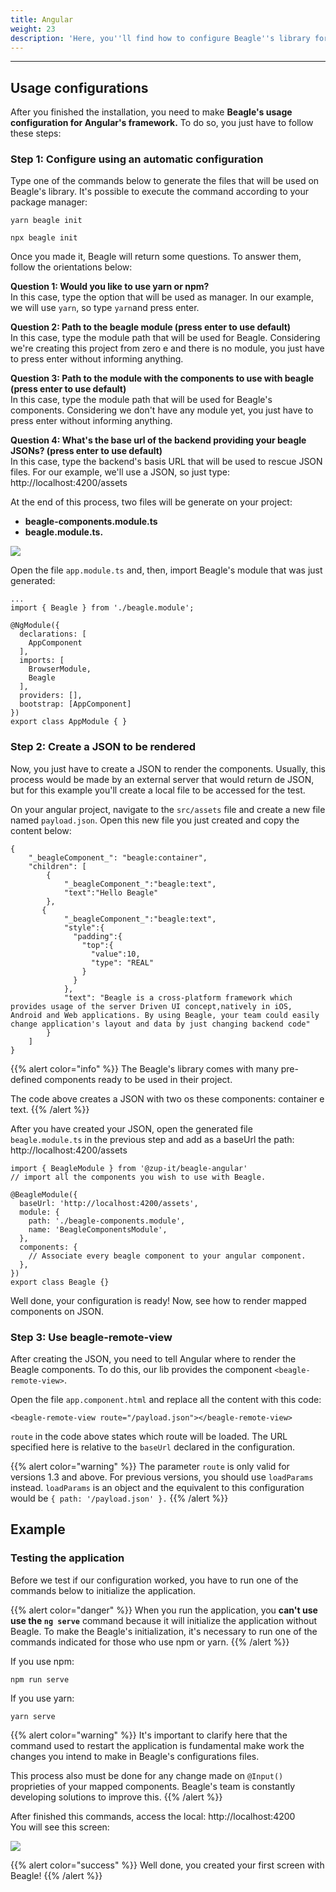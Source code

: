 ```yaml
---
title: Angular
weight: 23
description: 'Here, you''ll find how to configure Beagle''s library for Angular.'
---
```


---

## **Usage configurations** 

After you finished the installation, you need to make **Beagle's usage configuration for Angular's framework.** To do so, you just have to follow these steps:

### **Step 1: Configure using an automatic configuration**

Type one of the commands below to generate the files that will be used on Beagle's library. It's possible to execute the command according to your package manager: 

```text
yarn beagle init
```

```text
npx beagle init
```

Once you made it, Beagle will return some questions. To answer them, follow the orientations below: 

**Question 1: Would you like to use yarn or npm?**   
In this case, type the option that will be used as manager. In our example, we will use `yarn`, so type `yarn`and press enter. 

**Question 2: Path to the beagle module \(press enter to use default\)**   
In this case, type the module path that will be used for Beagle. Considering we're creating this project from zero e and there is no module, you just have to press enter without informing anything. 

**Question 3: Path to the module with the components to use with beagle \(press enter to use default\)**  
In this case, type the module path that will be used for Beagle's components. Considering we don't have any module yet, you just have to press enter without informing anything. 

**Question 4:  What's the base url of the backend providing your beagle JSONs? \(press enter to use default\)**  
In this case, type the backend's basis URL that will be used to rescue JSON files. For our example, we'll use a JSON, so just type: http://localhost:4200/assets

At the end of this process, two files will be generate on your project: 

* **beagle-components.module.ts**
* **beagle.module.ts.**

![](/docs-beagle/image%20%2815%29.png)

Open the file `app.module.ts` and, then, import Beagle's module that was just generated:

```text
...
import { Beagle } from './beagle.module';

@NgModule({
  declarations: [
    AppComponent
  ],
  imports: [
    BrowserModule,
    Beagle
  ],
  providers: [],
  bootstrap: [AppComponent]
})
export class AppModule { }
```

### Step 2: Create a JSON to be rendered

Now, you just have to create a JSON to render the components. Usually, this process would be made by an external server that would return de JSON, but for this example you'll create a local file to be accessed for the test.  

On your angular project, navigate to the `src/assets` file and create a new file named `payload.json`. Open this new file you just created and copy the content below:

```text
{
    "_beagleComponent_": "beagle:container",
    "children": [
        {
            "_beagleComponent_":"beagle:text",
            "text":"Hello Beagle"
        },
       {
            "_beagleComponent_":"beagle:text",
            "style":{
              "padding":{
                "top":{
                  "value":10,
                  "type": "REAL"
                }
              }
            },
            "text": "Beagle is a cross-platform framework which provides usage of the server Driven UI concept,natively in iOS, Android and Web applications. By using Beagle, your team could easily change application's layout and data by just changing backend code"
        }
    ]
}
```

{{% alert color="info" %}}
The Beagle's library comes with many pre-defined components ready to be used in their project. 

The code above creates a JSON with two os these components: container e text.
{{% /alert %}}

After you have created your JSON, open the generated file `beagle.module.ts` in the previous step and add as a baseUrl the path: http://localhost:4200/assets

```text
import { BeagleModule } from '@zup-it/beagle-angular'
// import all the components you wish to use with Beagle.

@BeagleModule({
  baseUrl: 'http://localhost:4200/assets',
  module: {
    path: './beagle-components.module',
    name: 'BeagleComponentsModule',
  },
  components: {
    // Associate every beagle component to your angular component.
  },
})
export class Beagle {}
```

Well done, your configuration is ready! Now,  see how to render mapped components on JSON.

### Step 3: Use beagle-remote-view

After creating the JSON, you need to tell Angular where to render the Beagle components. To do this, our lib provides the component `<beagle-remote-view>`.

Open the file `app.component.html` and replace all the content with this code:

```text
<beagle-remote-view route="/payload.json"></beagle-remote-view>
```

`route` in the code above states which route will be loaded. The URL specified here is relative to the `baseUrl` declared in the configuration.

{{% alert color="warning" %}}
The parameter `route` is only valid for versions 1.3 and above. For previous versions, you should use `loadParams` instead. `loadParams` is an object and the equivalent to this configuration would be `{ path: '/payload.json' }.`
{{% /alert %}}

## Example  

### Testing the application

Before we test if our configuration worked, you have to run one of the commands below to initialize the application. 

{{% alert color="danger" %}}
When you run the application, you **can't use** **use the `ng serve`** command because it will initialize the application without Beagle. To make the Beagle's initialization, it's necessary to run one of the commands indicated for those who use npm or yarn. 
{{% /alert %}}

If you use npm:

```text
npm run serve
```

If you use yarn: 

```text
yarn serve
```

{{% alert color="warning" %}}
It's important to clarify here that the command used to restart the application is fundamental make work the changes you intend to make in Beagle's configurations files.

This process also must be done for any change made on `@Input()` proprieties of your mapped components. Beagle's team is constantly developing solutions to improve this.
{{% /alert %}}

After finished this commands, access the local: http://localhost:4200  
You will see this screen:

![](/docs-beagle/image%20%2896%29.png)



{{% alert color="success" %}}
Well done, you created your first screen with Beagle!
{{% /alert %}}
